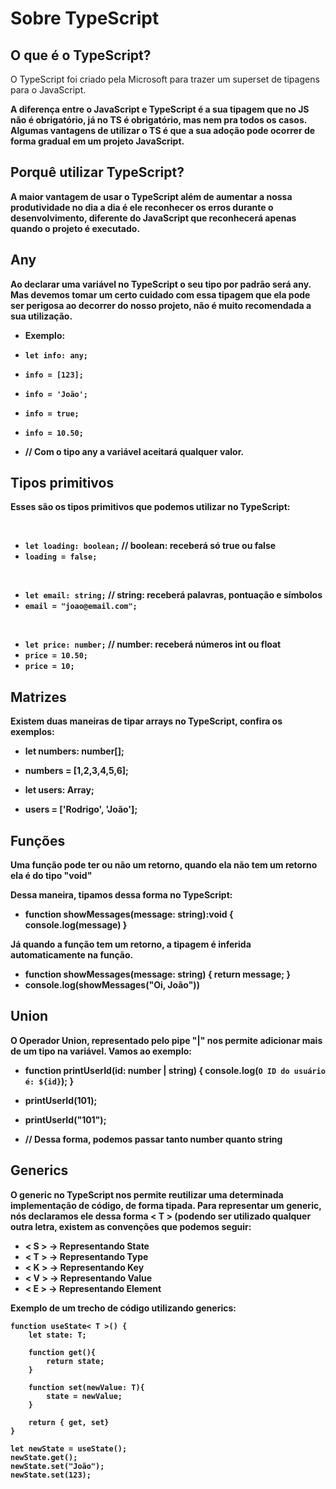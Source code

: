 <h1>Sobre TypeScript</h1>

## <h2>O que é o TypeScript?</h2>
<p>
    O TypeScript foi criado pela Microsoft para trazer um superset de tipagens para o JavaScript.
</p>
<p>
    <b>A diferença entre o JavaScript e TypeScript é a sua tipagem que no JS não é obrigatório<b>, já no TS é obrigatório, mas nem pra todos os casos. Algumas vantagens de utilizar o TS é que a sua adoção pode ocorrer de forma gradual em um projeto JavaScript.
</p>

## <h2>Porquê utilizar TypeScript?</h2>
<p>
    A maior vantagem de usar o TypeScript além de aumentar a nossa produtividade no dia a dia é ele reconhecer os erros durante o desenvolvimento, diferente do JavaScript que reconhecerá apenas quando o projeto é executado.
</p>

## <h2>Any</h2>
<p>
    Ao declarar uma variável no TypeScript o seu tipo por padrão será any. Mas devemos tomar um certo cuidado com essa tipagem que ela pode ser perigosa ao decorrer do nosso projeto, não é muito recomendada a sua utilização.
</p>

- Exemplo:
- `let info: any;`

- `info = [123];`
- `info = 'João';`
- `info = true;`
- `info = 10.50;`
- // Com o tipo any a variável aceitará qualquer valor.

## <h2>Tipos primitivos</h2>
<p>Esses são os tipos primitivos que podemos utilizar no TypeScript:</p>
<br />

- `let loading: boolean;` // boolean: receberá só true ou false
- `loading = false;`
<br />

- `let email: string;` // string: receberá palavras, pontuação e símbolos
- `email = "joao@email.com";`
<br />

- `let price: number;` // number: receberá números int ou float
- `price = 10.50;`
- `price = 10;`

## <h2>Matrizes</h2>
<p>Existem duas maneiras de tipar arrays no TypeScript, confira os exemplos:</p>

- let numbers: number[];
- numbers = [1,2,3,4,5,6];

- let users: Array<string>;
- users = ['Rodrigo', 'João'];

## <h2>Funções</h2>
<p>Uma função pode ter ou não um retorno, quando ela não tem um retorno ela é do tipo "void"</p>
<p>Dessa maneira, tipamos dessa forma no TypeScript:</p>

- function showMessages(message: string):void { console.log(message) }

<p>Já quando a função tem um retorno, a tipagem é inferida automaticamente na função.</p>

- function showMessages(message: string) { return message; }
- console.log(showMessages("Oi, João"))

## <h2>Union</h2>
<p>O Operador Union, representado pelo pipe "|" nos permite adicionar mais de um tipo na variável. Vamos ao exemplo:</p>

- function printUserId(id: number | string) { console.log(`O ID do usuário é: ${id}`); }

- printUserId(101);
- printUserId("101");

- // Dessa forma, podemos passar tanto number quanto string

## <h2>Generics</h2>
<p>O generic no TypeScript nos permite reutilizar uma determinada implementação de código, de forma tipada. Para representar um generic, nós declaramos ele dessa forma < T > (podendo ser utilizado qualquer outra letra, existem as convenções que podemos seguir:</p>

- < S > → Representando State 
- < T > → Representando Type 
- < K > → Representando Key 
- < V > → Representando Value 
- < E > → Representando Element


<p>Exemplo de um trecho de código utilizando generics:</p>

    function useState< T >() {
        let state: T;

        function get(){
            return state;
        }

        function set(newValue: T){
            state = newValue;
        }

        return { get, set}
    }

    let newState = useState();
    newState.get();
    newState.set("João");
    newState.set(123);


## <h2></h2>
<p></p>

## <h2></h2>
<p></p>

## <h2></h2>
<p></p>

## <h2></h2>
<p></p>

## <h2></h2>
<p></p>

## <h2></h2>
<p></p>

## <h2></h2>
<p></p>
